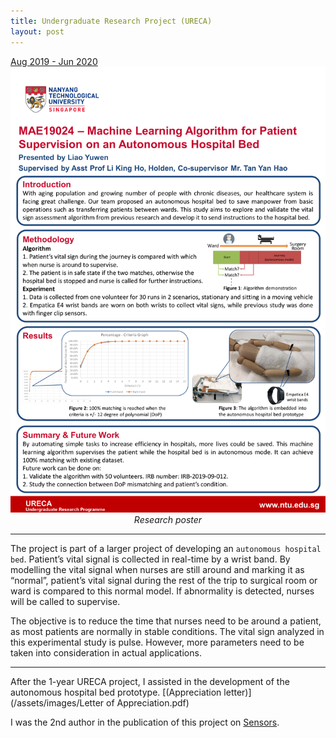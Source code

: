 ```yaml
---
title: Undergraduate Research Project (URECA)
layout: post
---
```

<div style="text-align: left"><u>Aug 2019 - Jun 2020</u></div>

<img src="/assets/images/ureca_poster.png" width="700"/>
<div style="text-align: center"><em>Research poster</em></div>

---

The project is part of a larger project of developing an `autonomous hospital bed`. Patient’s vital signal is collected in real-time by a wrist band. By modelling the vital signal when nurses are still around and marking it as “normal”, patient’s vital signal during the rest of the trip to surgical room or ward is compared to this normal model. If abnormality is detected, nurses will be called to supervise.

The objective is to reduce the time that nurses need to be around a patient, as most patients are normally in stable conditions. The vital sign analyzed in this experimental study is pulse. However, more parameters need to be taken into consideration in actual applications.

---

After the 1-year URECA project, I assisted in the development of the autonomous hospital bed prototype. [(Appreciation letter)](/assets/images/Letter of Appreciation.pdf)

I was the 2nd author in the publication of this project on [Sensors](https://www.mdpi.com/1424-8220/21/17/5711).